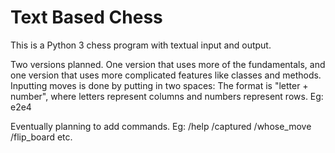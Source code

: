 # Text Based Chess
This is a Python 3 chess program with textual input and output.

Two versions planned. One version that uses more of the fundamentals, and one version that uses more complicated features like classes and methods. 
Inputting moves is done by putting in two spaces:
The format is "letter + number", where letters represent columns and numbers represent rows.
Eg:
e2e4

Eventually planning to add commands.
Eg:
/help
/captured
/whose_move
/flip_board
etc.
